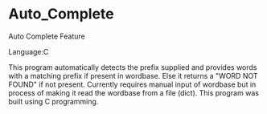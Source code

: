 # Auto_Complete
Auto Complete Feature

Language:C

This program automatically detects the prefix supplied and provides words with a matching prefix if present in wordbase. Else it returns a "WORD NOT FOUND" if not present.
Currently requires manual input of wordbase but in process of making it read the wordbase from a file (dict). This program was built using C programming.
